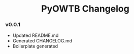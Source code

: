 <div align="center">

# PyOWTB Changelog


</div>

<div align="left">

### v0.0.1

* Updated README.md
* Generated CHANGELOG.md
* Boilerplate generated

</div>



